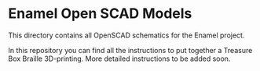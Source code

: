 # Enamel Open SCAD Models

This directory contains all OpenSCAD schematics for the Enamel project.

In this repository you can find all the instructions to put together a Treasure Box Braille 3D-printing.
More detailed instructions to be added soon.
